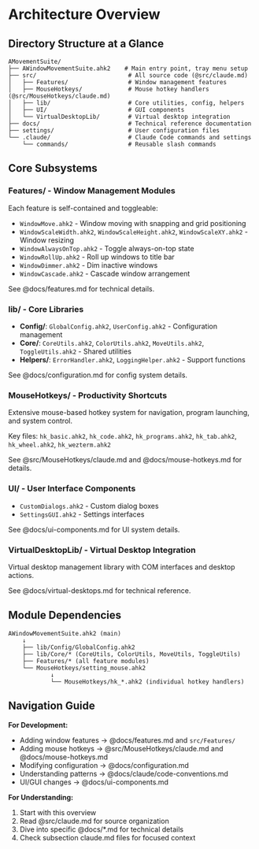 # Architecture Overview

## Directory Structure at a Glance

```
AMovementSuite/
├── AWindowMovementSuite.ahk2    # Main entry point, tray menu setup
├── src/                          # All source code (@src/claude.md)
│   ├── Features/                 # Window management features
│   ├── MouseHotkeys/             # Mouse hotkey handlers (@src/MouseHotkeys/claude.md)
│   ├── lib/                      # Core utilities, config, helpers
│   ├── UI/                       # GUI components
│   └── VirtualDesktopLib/        # Virtual desktop integration
├── docs/                         # Technical reference documentation
├── settings/                     # User configuration files
└── .claude/                      # Claude Code commands and settings
    └── commands/                 # Reusable slash commands
```

## Core Subsystems

### Features/ - Window Management Modules
Each feature is self-contained and toggleable:
- `WindowMove.ahk2` - Window moving with snapping and grid positioning
- `WindowScaleWidth.ahk2`, `WindowScaleHeight.ahk2`, `WindowScaleXY.ahk2` - Window resizing
- `WindowAlwaysOnTop.ahk2` - Toggle always-on-top state
- `WindowRollUp.ahk2` - Roll up windows to title bar
- `WindowDimmer.ahk2` - Dim inactive windows
- `WindowCascade.ahk2` - Cascade window arrangement

See @docs/features.md for technical details.

### lib/ - Core Libraries
- **Config/**: `GlobalConfig.ahk2`, `UserConfig.ahk2` - Configuration management
- **Core/**: `CoreUtils.ahk2`, `ColorUtils.ahk2`, `MoveUtils.ahk2`, `ToggleUtils.ahk2` - Shared utilities
- **Helpers/**: `ErrorHandler.ahk2`, `LoggingHelper.ahk2` - Support functions

See @docs/configuration.md for config system details.

### MouseHotkeys/ - Productivity Shortcuts
Extensive mouse-based hotkey system for navigation, program launching, and system control.

Key files: `hk_basic.ahk2`, `hk_code.ahk2`, `hk_programs.ahk2`, `hk_tab.ahk2`, `hk_wheel.ahk2`, `hk_wezterm.ahk2`

See @src/MouseHotkeys/claude.md and @docs/mouse-hotkeys.md for details.

### UI/ - User Interface Components
- `CustomDialogs.ahk2` - Custom dialog boxes
- `SettingsGUI.ahk2` - Settings interfaces

See @docs/ui-components.md for UI system details.

### VirtualDesktopLib/ - Virtual Desktop Integration
Virtual desktop management library with COM interfaces and desktop actions.

See @docs/virtual-desktops.md for technical reference.

## Module Dependencies

```
AWindowMovementSuite.ahk2 (main)
    ↓
    ├── lib/Config/GlobalConfig.ahk2
    ├── lib/Core/* (CoreUtils, ColorUtils, MoveUtils, ToggleUtils)
    ├── Features/* (all feature modules)
    └── MouseHotkeys/setting_mouse.ahk2
            ↓
            └── MouseHotkeys/hk_*.ahk2 (individual hotkey handlers)
```

## Navigation Guide

**For Development:**
- Adding window features → @docs/features.md and `src/Features/`
- Adding mouse hotkeys → @src/MouseHotkeys/claude.md and @docs/mouse-hotkeys.md
- Modifying configuration → @docs/configuration.md
- Understanding patterns → @docs/claude/code-conventions.md
- UI/GUI changes → @docs/ui-components.md

**For Understanding:**
1. Start with this overview
2. Read @src/claude.md for source organization
3. Dive into specific @docs/*.md for technical details
4. Check subsection claude.md files for focused context
